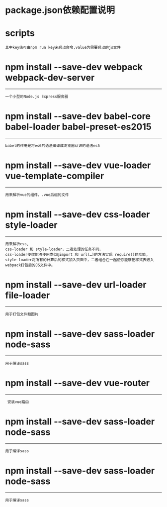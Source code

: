# package.json依赖配置说明

# scripts
	其中key值可由npm run key来启动命令,value为需要启动的js文件

# npm install --save-dev webpack webpack-dev-server
-----------------------
	一个小型的Node.js Express服务器

# npm install --save-dev babel-core babel-loader babel-preset-es2015
-----------------------
	babel的作用是将es6的语法编译成浏览器认识的语法es5
	
# npm install --save-dev vue-loader vue-template-compiler
------------------------
	用来解析vue的组件，.vue后缀的文件

# npm install --save-dev css-loader style-loader
------------------------
	用来解析css,
	css-loader 和 style-loader，二者处理的任务不同，
	css-loader使你能够使用类似@import 和 url(…)的方法实现 require()的功能,
	style-loader将所有的计算后的样式加入页面中，二者组合在一起使你能够把样式表嵌入webpack打包后的JS文件中。
	
# npm install --save-dev url-loader file-loader
------------------------------
	用于打包文件和图片
	
# npm install --save-dev sass-loader node-sass
------------------------------
	用于编译sass

# npm install --save-dev vue-router
------------------------------
	 安装vue路由
	
# npm install --save-dev sass-loader node-sass
------------------------------
	用于编译sass
	
# npm install --save-dev sass-loader node-sass
------------------------------
	用于编译sass
	

